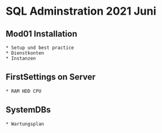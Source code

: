 # SQL Adminstration 2021 Juni
 

 ## Mod01 Installation
	* Setup und best practice
	* Dienstkonten
	* Instanzen

## FirstSettings on Server
	* RAM HDD CPU

## SystemDBs
	* Wartungsplan